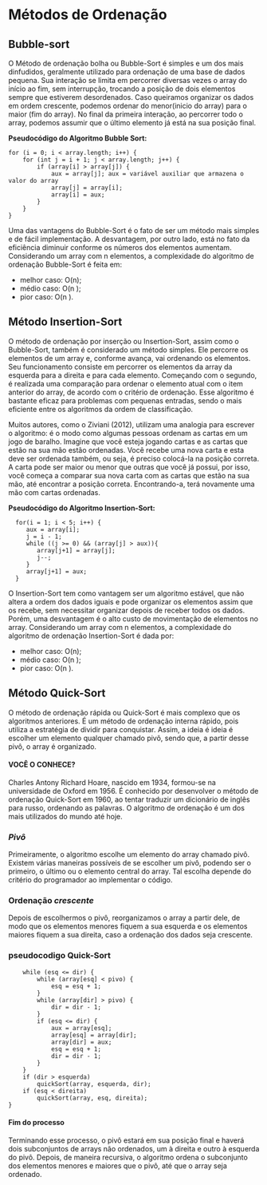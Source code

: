 # Métodos de Ordenação  

##    Bubble-sort

   O Método de ordenação bolha ou Bubble-Sort é simples e um dos mais dinfudidos,
   geralmente utilizado para ordenação de uma base de dados pequena. Sua interação se limita em percorrer diversas 
   vezes o array do início ao fim, sem interrupção, trocando a posição de dois elementos sempre que estiverem 
   desordenados. Caso queiramos organizar os dados em ordem crescente, podemos ordenar do menor(inicio do array) para o
   maior (fim do array). No final da primeira interação, ao percorrer todo o array, podemos assumir que o último 
   elemento já está na sua posição final.

**Pseudocódigo do Algoritmo Bubble Sort:**
    

    for (i = 0; i < array.length; i++) {
        for (int j = i + 1; j < array.length; j++) {
            if (array[i] > array[j]) {
                aux = array[j]; aux = variável auxiliar que armazena o valor do array
                array[j] = array[i];
                array[i] = aux;
            }
        }
    }


   Uma das vantagens do Bubble-Sort é o fato de ser um método mais simples e de fácil implementação. A
   desvantagem, por outro lado, está no fato da eficiência diminuir conforme os números dos elementos
   aumentam. Considerando um array com n elementos, a complexidade do algoritmo de ordenação Bubble-Sort é feita em:

*    melhor caso: O(n);
*    médio caso: O(n );
*    pior caso: O(n ).

##  Método Insertion-Sort

   O método de ordenação por inserção ou Insertion-Sort, assim como o Bubble-Sort, também é considerado um
   método simples. Ele percorre os elementos de um array e, conforme avança, vai ordenando os elementos. Seu
   funcionamento consiste em percorrer os elementos da array da esquerda para a direita e para cada elemento.
   Começando com o segundo, é realizada uma comparação para ordenar o elemento atual com o item anterior
   do array, de acordo com o critério de ordenação. Esse algoritmo é bastante eficaz para problemas com
   pequenas entradas, sendo o mais eficiente entre os algoritmos da ordem de classificação.

   Muitos autores, como o Ziviani (2012), utilizam uma analogia para escrever o algoritmo: é o modo como
   algumas pessoas ordenam as cartas em um jogo de baralho. Imagine que você esteja jogando cartas e as cartas
   que estão na sua mão estão ordenadas. Você recebe uma nova carta e esta deve ser ordenada também, ou seja,
   é preciso colocá-la na posição correta. A carta pode ser maior ou menor que outras que você já possui, por
   isso, você começa a comparar sua nova carta com as cartas que estão na sua mão, até encontrar a posição
   correta. Encontrando-a, terá novamente uma mão com cartas ordenadas.

**Pseudocódigo do Algoritmo Insertion-Sort:**

      for(i = 1; i < 5; i++) {				
         aux = array[i];
         j = i - 1;					
         while ((j >= 0) && (array[j] > aux)){				
            array[j+1] = array[j];
            j--;
         }	
         array[j+1] = aux;
      }

O Insertion-Sort tem como vantagem ser um algoritmo estável, que não altera a ordem dos dados iguais e
pode organizar os elementos assim que os recebe, sem necessitar organizar depois de receber todos os dados.
Porém, uma desvantagem é o alto custo de movimentação de elementos no array.
Considerando um array com n elementos, a complexidade do algoritmo de ordenação Insertion-Sort é dada
por:
* melhor caso: O(n);
* médio caso: O(n );
* pior caso: O(n ).

##  Método Quick-Sort

   O método de ordenação rápida ou Quick-Sort é mais complexo que os algoritmos anteriores. É um método de 
   ordenação interna rápido, pois utiliza a estratégia de dividir para conquistar. Assim, a ideia é ideia é escolher um
   elemento qualquer chamado pivô, sendo que, a partir desse pivô, o array é organizado.

#### VOCÊ O CONHECE?
   Charles Antony Richard Hoare, nascido em 1934, formou-se na universidade de
   Oxford em 1956. É conhecido por desenvolver o método de ordenação Quick-Sort em
   1960, ao tentar traduzir um dicionário de inglês para russo, ordenando as palavras. O
   algoritmo de ordenação é um dos mais utilizados do mundo até hoje.
   
###    **_Pivô_**

   Primeiramente, o algoritmo escolhe um elemento do array chamado pivô. Existem várias
   maneiras possíveis de se escolher um pivô, podendo ser o primeiro, o último ou o elemento
   central do array. Tal escolha depende do critério do programador ao implementar o código.

###    Ordenação **_crescente_**
      
   Depois de escolhermos o pivô, reorganizamos o array a partir dele, de modo que os elementos
   menores fiquem a sua esquerda e os elementos maiores fiquem a sua direita, caso a ordenação dos
   dados seja crescente.

###    pseudocodigo Quick-Sort
 
        while (esq <= dir) {
            while (array[esq] < pivo) {
                esq = esq + 1;
            }
            while (array[dir] > pivo) {
                dir = dir - 1;
            }
            if (esq <= dir) {
                aux = array[esq];
                array[esq] = array[dir];
                array[dir] = aux;
                esq = esq + 1;
                dir = dir - 1;
            }
        }
        if (dir > esquerda)
            quickSort(array, esquerda, dir);
        if (esq < direita)
            quickSort(array, esq, direita);
    }

####    Fim do processo
   Terminando esse processo, o pivô estará em sua posição final e haverá dois subconjuntos de
   arrays não ordenados, um à direita e outro à esquerda do pivô. Depois, de maneira recursiva, o
   algoritmo ordena o subconjunto dos elementos menores e maiores que o pivô, até que o array seja
   ordenado.




